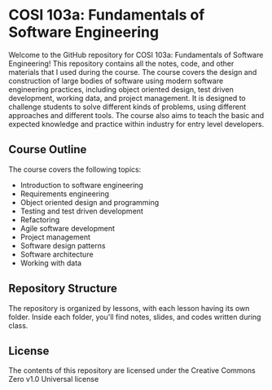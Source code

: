 # COSI 103a: Fundamentals of Software Engineering

Welcome to the GitHub repository for COSI 103a: Fundamentals of Software Engineering! This repository contains all the notes, code, and other materials that I used during the course. The course covers the design and construction of large bodies of software using modern software engineering practices, including object oriented design, test driven development, working data, and project management. It is designed to challenge students to solve different kinds of problems, using different approaches and different tools. The course also aims to teach the basic and expected knowledge and practice within industry for entry level developers.

## Course Outline
The course covers the following topics:

- Introduction to software engineering
- Requirements engineering
- Object oriented design and programming
- Testing and test driven development
- Refactoring
- Agile software development
- Project management
- Software design patterns
- Software architecture
- Working with data

## Repository Structure
The repository is organized by lessons, with each lesson having its own folder. Inside each folder, you'll find notes, slides, and codes written during class.

## License
The contents of this repository are licensed under the Creative Commons Zero v1.0 Universal license

